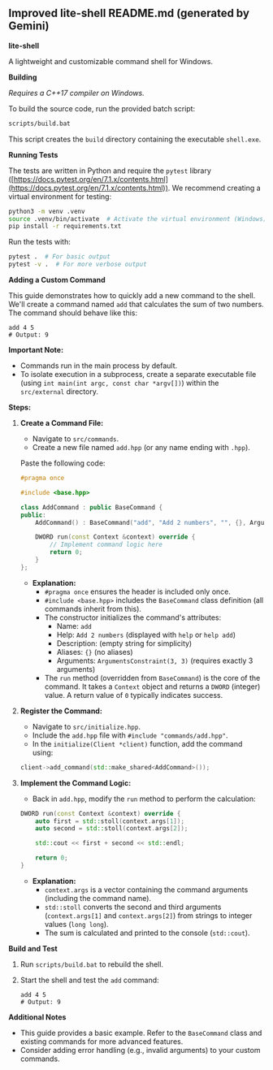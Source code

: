 ## Improved lite-shell README.md (generated by Gemini)

**lite-shell**

A lightweight and customizable command shell for Windows.

**Building**

*Requires a C++17 compiler on Windows.*

To build the source code, run the provided batch script:

```bash
scripts/build.bat
```

This script creates the `build` directory containing the executable `shell.exe`.

**Running Tests**

The tests are written in Python and require the `pytest` library ([https://docs.pytest.org/en/7.1.x/contents.html](https://docs.pytest.org/en/7.1.x/contents.html)). We recommend creating a virtual environment for testing:

```bash
python3 -m venv .venv
source .venv/bin/activate  # Activate the virtual environment (Windows)
pip install -r requirements.txt
```

Run the tests with:

```bash
pytest .  # For basic output
pytest -v .  # For more verbose output
```

**Adding a Custom Command**

This guide demonstrates how to quickly add a new command to the shell. We'll create a command named `add` that calculates the sum of two numbers. The command should behave like this:

```
add 4 5
# Output: 9
```

**Important Note:**

* Commands run in the main process by default. 
* To isolate execution in a subprocess, create a separate executable file (using `int main(int argc, const char *argv[])`) within the `src/external` directory.

**Steps:**

1. **Create a Command File:**

   - Navigate to `src/commands`.
   - Create a new file named `add.hpp` (or any name ending with `.hpp`).

   Paste the following code:

   ```c++
   #pragma once

   #include <base.hpp>

   class AddCommand : public BaseCommand {
   public:
       AddCommand() : BaseCommand("add", "Add 2 numbers", "", {}, ArgumentsConstraint(3, 3)) {}

       DWORD run(const Context &context) override {
           // Implement command logic here
           return 0;
       }
   };
   ```

   - **Explanation:**
     - `#pragma once` ensures the header is included only once.
     - `#include <base.hpp>` includes the `BaseCommand` class definition (all commands inherit from this).
     - The constructor initializes the command's attributes:
       - Name: `add`
       - Help: `Add 2 numbers` (displayed with `help` or `help add`)
       - Description: (empty string for simplicity)
       - Aliases: `{}` (no aliases)
       - Arguments: `ArgumentsConstraint(3, 3)` (requires exactly 3 arguments)
     - The `run` method (overridden from `BaseCommand`) is the core of the command. It takes a `Context` object and returns a `DWORD` (integer) value. A return value of `0` typically indicates success.

2. **Register the Command:**

   - Navigate to `src/initialize.hpp`.
   - Include the `add.hpp` file with `#include "commands/add.hpp"`.
   - In the `initialize(Client *client)` function, add the command using:

   ```c++
   client->add_command(std::make_shared<AddCommand>());
   ```

3. **Implement the Command Logic:**

   - Back in `add.hpp`, modify the `run` method to perform the calculation:

   ```c++
   DWORD run(const Context &context) override {
       auto first = std::stoll(context.args[1]);
       auto second = std::stoll(context.args[2]);

       std::cout << first + second << std::endl;

       return 0;
   }
   ```

   - **Explanation:**
     - `context.args` is a vector containing the command arguments (including the command name).
     - `std::stoll` converts the second and third arguments (`context.args[1]` and `context.args[2]`) from strings to integer values (`long long`).
     - The sum is calculated and printed to the console (`std::cout`).

**Build and Test**

1. Run `scripts/build.bat` to rebuild the shell.
2. Start the shell and test the `add` command:

   ```
   add 4 5
   # Output: 9
   ```

**Additional Notes**

* This guide provides a basic example. Refer to the `BaseCommand` class and existing commands for more advanced features.
* Consider adding error handling (e.g., invalid arguments) to your custom commands.
